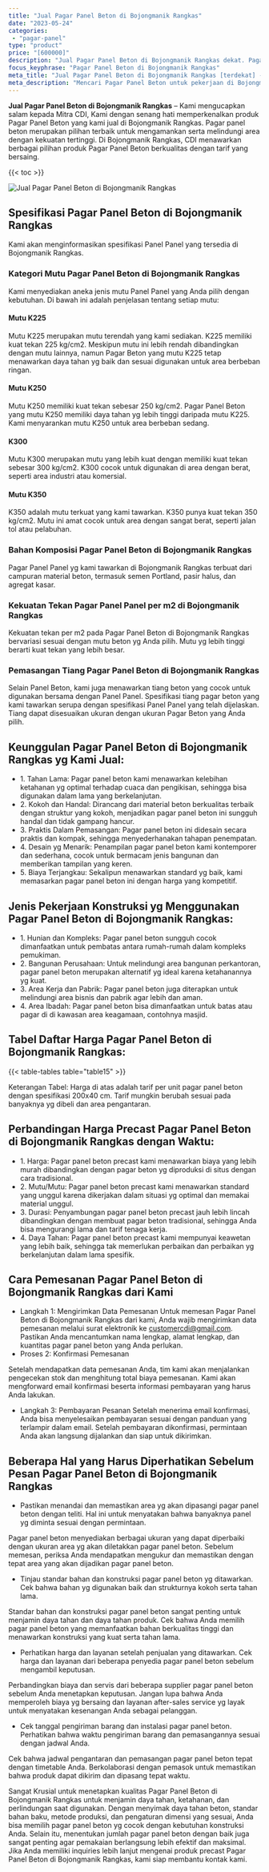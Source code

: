 ```yaml
---
title: "Jual Pagar Panel Beton di Bojongmanik Rangkas"
date: "2023-05-24"
categories:
 - "pagar-panel"
type: "product"
price: "[600000]"
description: "Jual Pagar Panel Beton di Bojongmanik Rangkas dekat. Pagar Panel Beton ini umumnya digunakan dalam proyek pembangunan sebagai pagar pengamanan yang kuat dan tahan lama. Kontak kami untuk mendapatkan lebih lanjut."
focus_keyphrase: "Pagar Panel Beton di Bojongmanik Rangkas"
meta_title: "Jual Pagar Panel Beton di Bojongmanik Rangkas [terdekat] - CDI"
meta_description: "Mencari Pagar Panel Beton untuk pekerjaan di Bojongmanik Rangkas? Kami memiliki Pagar Panel Beton yang berkualitas untuk pagar lahan. Segera dapatkan penawaran terbaik sekarang."
---
```


**Jual Pagar Panel Beton di Bojongmanik Rangkas** – Kami mengucapkan salam kepada Mitra CDI, Kami dengan senang hati memperkenalkan produk Pagar Panel Beton yang kami jual di Bojongmanik Rangkas. Pagar panel beton merupakan pilihan terbaik untuk mengamankan serta melindungi area dengan kekuatan tertinggi. Di Bojongmanik Rangkas, CDI menawarkan berbagai pilihan produk Pagar Panel Beton berkualitas dengan tarif yang bersaing.

{{< toc >}}

![Jual Pagar Panel Beton di Bojongmanik Rangkas](/images/pagar-panel/pagar-panel-28.jpg)

## Spesifikasi Pagar Panel Beton di Bojongmanik Rangkas

Kami akan menginformasikan spesifikasi Panel Panel yang tersedia di Bojongmanik Rangkas.

### Kategori Mutu Pagar Panel Beton di Bojongmanik Rangkas

Kami menyediakan aneka jenis mutu Panel Panel yang Anda pilih dengan kebutuhan. Di bawah ini adalah penjelasan tentang setiap mutu:

#### Mutu K225

Mutu K225 merupakan mutu terendah yang kami sediakan. K225 memiliki kuat tekan 225 kg/cm2. Meskipun mutu ini lebih rendah dibandingkan dengan mutu lainnya, namun Pagar Beton yang mutu K225 tetap menawarkan daya tahan yg baik dan sesuai digunakan untuk area berbeban ringan.

#### Mutu K250

Mutu K250 memiliki kuat tekan sebesar 250 kg/cm2. Pagar Panel Beton yang mutu K250 memiliki daya tahan yg lebih tinggi daripada mutu K225. Kami menyarankan mutu K250 untuk area berbeban sedang.

#### K300

Mutu K300 merupakan mutu yang lebih kuat dengan memiliki kuat tekan sebesar 300 kg/cm2. K300 cocok untuk digunakan di area dengan berat, seperti area industri atau komersial.

#### Mutu K350

K350 adalah mutu terkuat yang kami tawarkan. K350 punya kuat tekan 350 kg/cm2. Mutu ini amat cocok untuk area dengan sangat berat, seperti jalan tol atau pelabuhan.

### Bahan Komposisi Pagar Panel Beton di Bojongmanik Rangkas

Pagar Panel Panel yg kami tawarkan di Bojongmanik Rangkas terbuat dari campuran material beton, termasuk semen Portland, pasir halus, dan agregat kasar.

### Kekuatan Tekan Pagar Panel Panel per m2 di Bojongmanik Rangkas

Kekuatan tekan per m2 pada Pagar Panel Beton di Bojongmanik Rangkas bervariasi sesuai dengan mutu beton yg Anda pilih. Mutu yg lebih tinggi berarti kuat tekan yang lebih besar.

### Pemasangan Tiang Pagar Panel Beton di Bojongmanik Rangkas

Selain Panel Beton, kami juga menawarkan tiang beton yang cocok untuk digunakan bersama dengan Panel Panel. Spesifikasi tiang pagar beton yang kami tawarkan serupa dengan spesifikasi Panel Panel yang telah dijelaskan. Tiang dapat disesuaikan ukuran dengan ukuran Pagar Beton yang Anda pilih.

## Keunggulan Pagar Panel Beton di Bojongmanik Rangkas yg Kami Jual:

*   1\. Tahan Lama: Pagar panel beton kami menawarkan kelebihan ketahanan yg optimal terhadap cuaca dan pengikisan, sehingga bisa digunakan dalam lama yang berkelanjutan.
*   2\. Kokoh dan Handal: Dirancang dari material beton berkualitas terbaik dengan struktur yang kokoh, menjadikan pagar panel beton ini sungguh handal dan tidak gampang hancur.
*   3\. Praktis Dalam Pemasangan: Pagar panel beton ini didesain secara praktis dan kompak, sehingga menyederhanakan tahapan penempatan.
*   4\. Desain yg Menarik: Penampilan pagar panel beton kami kontemporer dan sederhana, cocok untuk bermacam jenis bangunan dan memberikan tampilan yang keren.
*   5\. Biaya Terjangkau: Sekalipun menawarkan standard yg baik, kami memasarkan pagar panel beton ini dengan harga yang kompetitif.

## Jenis Pekerjaan Konstruksi yg Menggunakan Pagar Panel Beton di Bojongmanik Rangkas:

*   1\. Hunian dan Kompleks: Pagar panel beton sungguh cocok dimanfaatkan untuk pembatas antara rumah-rumah dalam kompleks pemukiman.
*   2\. Bangunan Perusahaan: Untuk melindungi area bangunan perkantoran, pagar panel beton merupakan alternatif yg ideal karena ketahanannya yg kuat.
*   3\. Area Kerja dan Pabrik: Pagar panel beton juga diterapkan untuk melindungi area bisnis dan pabrik agar lebih dan aman.
*   4\. Area Ibadah: Pagar panel beton bisa dimanfaatkan untuk batas atau pagar di di kawasan area keagamaan, contohnya masjid.

## Tabel Daftar Harga Pagar Panel Beton di Bojongmanik Rangkas:

{{< table-tables table="table15" >}}

Keterangan Tabel: Harga di atas adalah tarif per unit pagar panel beton dengan spesifikasi 200x40 cm. Tarif mungkin berubah sesuai pada banyaknya yg dibeli dan area pengantaran.

## Perbandingan Harga Precast Pagar Panel Beton di Bojongmanik Rangkas dengan Waktu:

*   1\. Harga: Pagar panel beton precast kami menawarkan biaya yang lebih murah dibandingkan dengan pagar beton yg diproduksi di situs dengan cara tradisional.
*   2\. Mutu/Mutu: Pagar panel beton precast kami menawarkan standard yang unggul karena dikerjakan dalam situasi yg optimal dan memakai material unggul.
*   3\. Durasi: Penyambungan pagar panel beton precast jauh lebih lincah dibandingkan dengan membuat pagar beton tradisional, sehingga Anda bisa mengurangi lama dan tarif tenaga kerja.
*   4\. Daya Tahan: Pagar panel beton precast kami mempunyai keawetan yang lebih baik, sehingga tak memerlukan perbaikan dan perbaikan yg berkelanjutan dalam lama spesifik.

## Cara Pemesanan Pagar Panel Beton di Bojongmanik Rangkas dari Kami

*   Langkah 1: Mengirimkan Data Pemesanan
Untuk memesan Pagar Panel Beton di Bojongmanik Rangkas dari kami, Anda wajib mengirimkan data pemesanan melalui surat elektronik ke customercdi@gmail.com. Pastikan Anda mencantumkan nama lengkap, alamat lengkap, dan kuantitas pagar panel beton yang Anda perlukan.
*   Proses 2: Konfirmasi Pemesanan

Setelah mendapatkan data pemesanan Anda, tim kami akan menjalankan pengecekan stok dan menghitung total biaya pemesanan. Kami akan mengforward email konfirmasi beserta informasi pembayaran yang harus Anda lakukan.
*   Langkah 3: Pembayaran Pesanan
Setelah menerima email konfirmasi, Anda bisa menyelesaikan pembayaran sesuai dengan panduan yang terlampir dalam email. Setelah pembayaran dikonfirmasi, permintaan Anda akan langsung dijalankan dan siap untuk dikirimkan.

## Beberapa Hal yang Harus Diperhatikan Sebelum Pesan Pagar Panel Beton di Bojongmanik Rangkas

*   Pastikan menandai dan memastikan area yg akan dipasangi pagar panel beton dengan teliti. Hal ini untuk menyatakan bahwa banyaknya panel yg diminta sesuai dengan permintaan.

Pagar panel beton menyediakan berbagai ukuran yang dapat diperbaiki dengan ukuran area yg akan diletakkan pagar panel beton. Sebelum memesan, periksa Anda mendapatkan mengukur dan memastikan dengan tepat area yang akan dijadikan pagar panel beton.
*   Tinjau standar bahan dan konstruksi pagar panel beton yg ditawarkan. Cek bahwa bahan yg digunakan baik dan strukturnya kokoh serta tahan lama.

Standar bahan dan konstruksi pagar panel beton sangat penting untuk menjamin daya tahan dan daya tahan produk. Cek bahwa Anda memilih pagar panel beton yang memanfaatkan bahan berkualitas tinggi dan menawarkan konstruksi yang kuat serta tahan lama.
*   Perhatikan harga dan layanan setelah penjualan yang ditawarkan. Cek harga dan layanan dari beberapa penyedia pagar panel beton sebelum mengambil keputusan.

Perbandingkan biaya dan servis dari beberapa supplier pagar panel beton sebelum Anda menetapkan keputusan. Jangan lupa bahwa Anda memperoleh biaya yg bersaing dan layanan after-sales service yg layak untuk menyatakan kesenangan Anda sebagai pelanggan.
*   Cek tanggal pengiriman barang dan instalasi pagar panel beton. Perhatikan bahwa waktu pengiriman barang dan pemasangannya sesuai dengan jadwal Anda.

Cek bahwa jadwal pengantaran dan pemasangan pagar panel beton tepat dengan timetable Anda. Berkolaborasi dengan pemasok untuk memastikan bahwa produk dapat dikirim dan dipasang tepat waktu.

Sangat Krusial untuk menetapkan kualitas Pagar Panel Beton di Bojongmanik Rangkas untuk menjamin daya tahan, ketahanan, dan perlindungan saat digunakan. Dengan menyimak daya tahan beton, standar bahan baku, metode produksi, dan pengaturan dimensi yang sesuai, Anda bisa memilih pagar panel beton yg cocok dengan kebutuhan konstruksi Anda. Selain itu, menentukan jumlah pagar panel beton dengan baik juga sangat penting agar pemakaian berlangsung lebih efektif dan maksimal. Jika Anda memiliki inquiries lebih lanjut mengenai produk precast Pagar Panel Beton di Bojongmanik Rangkas, kami siap membantu kontak kami.